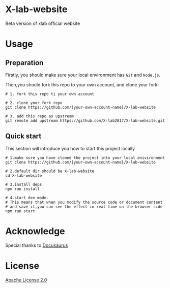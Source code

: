 # X-lab-website
Beta version of xlab official website

# Usage
## Preparation
Firstly, you should make sure your local environment has `Git` and `Node.js`.

Then,you should fork this repo to your own account, and clone your fork:

```git
# 1. fork this repo ti your own account

# 2. clone your fork repo 
git clone https://github.com/{your-own-account-name}/X-lab-website

# 3. add this repo as upstream
git remote add upstream https://github.com/X-lab2017/X-lab-website.git
```
## Quick start
This section will introduce you how to start this project locally
```git
# 1.make sure you have cloned the project into your local enivironment
git clone https://github.com/{your-own-account-name}/X-lab-website

# 2.default dir should be X-lab-website
cd X-lab-website

# 3.install deps
npm run install

# 4.start dev mode.
# This means that when you modify the source code or document content 
# and save it,you can see the effect in real time on the browser side
npm run start 
```
# Acknowledge
Special thanks to [Docusaurus](https://docusaurus.io/)

# License
[Apache License 2.0](./LICENSE)